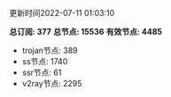 更新时间2022-07-11 01:03:10

**总订阅: 377**
**总节点: 15536**
**有效节点: 4485**
- trojan节点: 389
- ss节点: 1740
- ssr节点: 61
- v2ray节点: 2295

